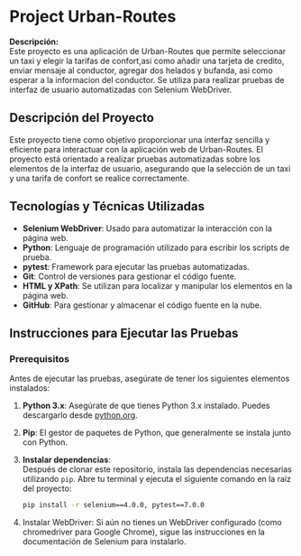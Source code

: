 # Project Urban-Routes 

**Descripción:**  
Este proyecto es una aplicación de Urban-Routes que permite seleccionar un taxi y elegir la tarifas de confort,asi como
añadir una tarjeta de credito, enviar mensaje al conductor, agregar dos helados y bufanda, asi como esperar a la informacion
del conductor. Se utiliza para realizar pruebas de interfaz de usuario automatizadas con Selenium WebDriver.

## Descripción del Proyecto

Este proyecto tiene como objetivo proporcionar una interfaz sencilla y eficiente para interactuar con la aplicación web de Urban-Routes. 
El proyecto está orientado a realizar pruebas automatizadas sobre los elementos de la interfaz de usuario, asegurando que la selección de un taxi y una tarifa de confort se realice correctamente. 

## Tecnologías y Técnicas Utilizadas

- **Selenium WebDriver**: Usado para automatizar la interacción con la página web.
- **Python**: Lenguaje de programación utilizado para escribir los scripts de prueba.
- **pytest**: Framework para ejecutar las pruebas automatizadas.
- **Git**: Control de versiones para gestionar el código fuente.
- **HTML y XPath**: Se utilizan para localizar y manipular los elementos en la página web.
- **GitHub**: Para gestionar y almacenar el código fuente en la nube.

## Instrucciones para Ejecutar las Pruebas

### Prerequisitos

Antes de ejecutar las pruebas, asegúrate de tener los siguientes elementos instalados:

1. **Python 3.x**: Asegúrate de que tienes Python 3.x instalado. Puedes descargarlo desde [python.org](https://www.python.org/).
   
2. **Pip**: El gestor de paquetes de Python, que generalmente se instala junto con Python.

3. **Instalar dependencias**:  
   Después de clonar este repositorio, instala las dependencias necesarias utilizando `pip`. 
   Abre tu terminal y ejecuta el siguiente comando en la raíz del proyecto:
   
   ```bash
   pip install -r selenium==4.0.0, pytest==7.0.0
4. Instalar WebDriver: Si aún no tienes un WebDriver configurado (como chromedriver para Google Chrome), 
   sigue las instrucciones en la documentación de Selenium para instalarlo.
   

